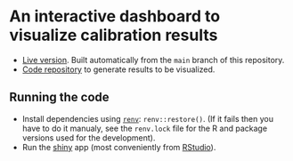 # An interactive dashboard to visualize calibration results


* [Live version](https://rozsasarpi.shinyapps.io/visualize_calibration_results/). Built automatically from the `main` branch of this repository.
* [Code repository](https://github.com/TNO/shear_calibration) to generate results to be visualized.

## Running the code

* Install dependencies using [`renv`](https://github.com/rstudio/renv/): `renv::restore()`. (If it fails then you have to do it manualy, see the `renv.lock` file for the R and package versions used for the development).
* Run the [shiny](https://shiny.rstudio.com/) app (most conveniently from [RStudio](https://www.rstudio.com/)).

